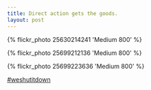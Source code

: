 ```yaml
---
title: Direct action gets the goods.
layout: post
---
```


{% flickr_photo 25630214241 'Medium 800' %}

{% flickr_photo 25699212136 'Medium 800' %}

{% flickr_photo 25699223636 'Medium 800' %}

[#weshutitdown](http://www.theguardian.com/us-news/2016/mar/12/donald-trump-rally-called-off-in-chicago-amid-protests-violence-and-chaos)
